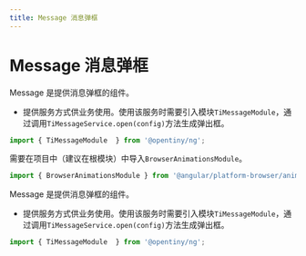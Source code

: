```yaml
---
title: Message 消息弹框
---
```

# Message 消息弹框

<div class="used-tiny">

Message 是提供消息弹框的组件。&nbsp;&nbsp;

+ 提供服务方式供业务使用。使用该服务时需要引入模块`TiMessageModule`，通过调用`TiMessageService.open(config)`方法生成弹出框。

```typescript
import { TiMessageModule  } from '@opentiny/ng';
```

需要在项目中（建议在根模块）中导入`BrowserAnimationsModule`。

```typescript
import { BrowserAnimationsModule } from '@angular/platform-browser/animations';
```

</div>

<div class="used-config">

Message 是提供消息弹框的组件。&nbsp;&nbsp;

+ 提供服务方式供业务使用。使用该服务时需要引入模块`TiMessageModule`，通过调用`TiMessageService.open(config)`方法生成弹出框。

```typescript
import { TiMessageModule  } from '@opentiny/ng';
```

</div>
